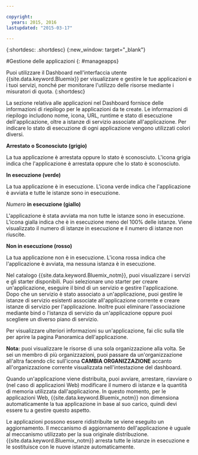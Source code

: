 ```yaml
---

copyright:
  years: 2015, 2016
lastupdated: "2015-03-17"

---
```



{:shortdesc: .shortdesc}
{:new_window: target="_blank"}

#Gestione delle applicazioni
{: #manageapps}

Puoi utilizzare il Dashboard nell'interfaccia utente {{site.data.keyword.Bluemix}} per visualizzare e gestire le tue applicazioni e i tuoi servizi, nonché per monitorare l'utilizzo delle risorse mediante i misuratori di quota.
{:shortdesc}

La sezione relativa alle applicazioni nel Dashboard fornisce delle informazioni di riepilogo per le applicazioni da te create. Le informazioni di riepilogo includono
nome, icona, URL, runtime e stato di esecuzione dell'applicazione,
oltre a istanze di servizio associate all'applicazione. Per indicare lo
stato di esecuzione di ogni applicazione vengono utilizzati colori diversi.

**Arrestato o Sconosciuto (grigio)**

  La tua applicazione è arrestata oppure lo stato è sconosciuto. L'icona grigia indica che l'applicazione è arrestata oppure che lo stato è sconosciuto.

**In esecuzione (verde)**

  La tua applicazione è in esecuzione. L'icona verde indica che l'applicazione è avviata e tutte le istanze sono in esecuzione.

*Numero* **in esecuzione (giallo)**

  L'applicazione è stata avviata ma non tutte le istanze sono in esecuzione. L'icona gialla indica che è in esecuzione meno del 100% delle istanze. Viene visualizzato il numero di istanze in esecuzione e il numero di istanze non riuscite.

**Non in esecuzione (rosso)**

  La tua applicazione non è in esecuzione. L'icona rossa indica che l'applicazione è avviata, ma nessuna istanza è
in esecuzione.

Nel catalogo {{site.data.keyword.Bluemix_notm}}, puoi visualizzare i servizi e gli starter disponibili. Puoi selezionare uno starter
per creare un'applicazione, eseguire il bind di un servizio e gestire l'applicazione. Dopo che un servizio è stato associato a un'applicazione, puoi gestire le istanze
di servizio esistenti associate all'applicazione corrente e creare
istanze di servizio per l'applicazione. Inoltre puoi eliminare l'associazione mediante bind o l'istanza di
servizio da un'applicazione oppure puoi scegliere un diverso piano
di servizio.

Per visualizzare ulteriori informazioni su un'applicazione, fai clic sulla tile per aprire la pagina Panoramica dell'applicazione.

**Nota:** puoi visualizzare le risorse di una sola organizzazione alla volta. Se sei un membro di più organizzazioni, puoi passare da un'organizzazione all'altra
facendo clic sull'icona **CAMBIA ORGANIZZAZIONE** accanto
all'organizzazione corrente visualizzata nell'intestazione del dashboard.

Quando
un'applicazione viene distribuita, puoi avviare, arrestare, riavviare
o (nel caso di applicazioni Web) modificare il numero di istanze e la quantità
di memoria utilizzata dall'applicazione. In questo momento, per le applicazioni Web, {{site.data.keyword.Bluemix_notm}} non
dimensiona automaticamente la tua applicazione in base al suo carico, quindi
devi essere tu a gestire questo aspetto.

Le applicazioni possono essere ridistribuite
se viene eseguito un aggiornamento. Il meccanismo di aggiornamento dell'applicazione è
uguale al meccanismo utilizzato per la sua originale distribuzione. {{site.data.keyword.Bluemix_notm}} arresta
tutte le istanze in esecuzione e le sostituisce con le nuove istanze automaticamente.
